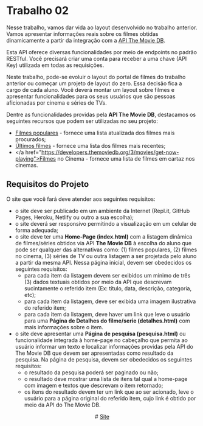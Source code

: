# Trabalho 02

Nesse trabalho, vamos dar vida ao layout desenvolvido no trabalho anterior. Vamos apresentar informações reais sobre os filmes obtidas dinamicamente a partir da integração com a <a href="https://developers.themoviedb.org/3/getting-started/introduction">API The Movie DB</a>.

Esta API oferece diversas funcionalidades por meio de endpoints no padrão RESTful.  Você precisará criar uma conta para receber a uma chave (API Key) utilizada em todas as requisições.

Neste trabalho, pode-se evoluir o layout do portal de filmes do trabalho anterior ou começar um projeto de layout do zero. Essa decisão fica a cargo de cada aluno. Você deverá montar um layout sobre filmes e apresentar funcionalidades para os seus usuários que são pessoas aficionadas por cinema e séries de TVs.

Dentre as funcionalidades providas pela **API The Movie DB**, destacamos os seguintes recursos que podem ser utilizadas no seu projeto:  

- <a href="https://developers.themoviedb.org/3/movies/get-popular-movies">Filmes populares</a> - fornece uma lista atualizada dos filmes mais procurados;
- <a href="https://developers.themoviedb.org/3/movies/get-latest-movie">Últimos filmes</a> - fornece uma lista dos filmes mais recentes;
- </a href="https://developers.themoviedb.org/3/movies/get-now-playing">Filmes no Cinema</a> - fornece uma lista de filmes em cartaz nos cinemas.

## Requisitos do Projeto

O site que você fará deve atender aos seguintes requisitos: 

- o site deve ser publicado em um ambiente da Internet (Repl.it, GitHub Pages, Heroku, Netlify ou outro a sua escolha); 
- o site deverá ser responsivo permitindo a visualização em um celular de forma adequada;
- o site deve ter uma **Home-Page (index.html)** com a listagem dinâmica de filmes/séries obtidos via API **The Movie DB** à escolha do aluno que pode ser qualquer das alternativas como: (1) filmes populares, (2) filmes no cinema, (3) séries de TV ou outra listagem a ser projetada pelo aluno a partir da mesma API. Nessa página inicial, devem ser obedecidos os seguintes requisitos:
    - para cada item da listagem devem ser exibidos um mínimo de três (3) dados textuais obtidos por meio da API que descrevam sucintamente o referido item (Ex: título, data, descrição, categoria, etc);
    - para cada item da listagem, deve ser exibida uma imagem ilustrativa do referido item;
    - para cada item da listagem, deve haver um link que leve o usuário para uma **Página de Detalhes do filme/serie (detalhes.html)** com mais informações sobre o item.
- o site deve apresentar uma **Página de pesquisa (pesquisa.html)** ou funcionalidade integrada à home-page no cabeçalho que permita ao usuário informar um texto e localizar informações providas pela API do The Movie DB que devem ser apresentadas como resultado da pesquisa. 
Na página de pesquisa, devem ser obedecidos os seguintes requisitos:
    - o resultado da pesquisa poderá ser paginado ou não;
    - o resultado deve mostrar uma lista de itens tal qual a home-page com imagem e textos que descrevam o item retornado;
    - os itens do resultado devem ter um link que ao ser acionado, leve o usuário para a página original do referido item, cujo link é obtido por meio da API do The Movie DB.

<div align=center>
# <a href="https://cinefilmes.netlify.app">Site</a>